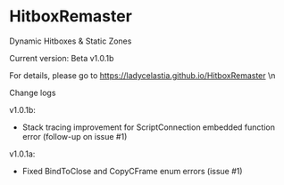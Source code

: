 # HitboxRemaster
Dynamic Hitboxes &amp; Static Zones

Current version: Beta v1.0.1b

For details, please go to https://ladycelastia.github.io/HitboxRemaster
\n


Change logs

v1.0.1b:
- Stack tracing improvement for ScriptConnection embedded function error (follow-up on issue #1)

v1.0.1a:
- Fixed BindToClose and CopyCFrame enum errors (issue #1)
